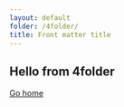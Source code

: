 ```yaml
---
layout: default
folder: /4folder/
title: Front matter title
---
```


## Hello from 4folder

[Go home](/)

